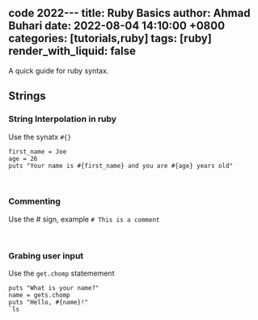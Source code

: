 code 2022---
title: Ruby Basics
author: Ahmad Buhari
date: 2022-08-04 14:10:00 +0800
categories: [tutorials,ruby]
tags: [ruby]
render_with_liquid: false
---

A quick guide for ruby syntax. 

## Strings

### String Interpolation in ruby
Use the synatx `#{}`

```
first_name = Joe
age = 26
puts "Your name is #{first_name} and you are #{age} years old"
```
<br>

### Commenting
Use the # sign, example `# This is a comment`

<br>

### Grabing user input
Use the `get.chomp` statemement
```
puts "What is your name?"
name = gets.chomp
puts "Hello, #{name}!"  
`ls
